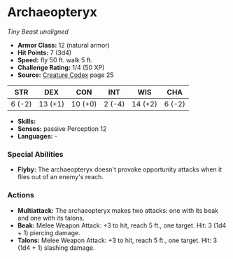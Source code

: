 # Archaeopteryx

*Tiny* *Beast* *unaligned*

- **Armor Class:** 12 (natural armor)
- **Hit Points:** 7 (3d4)
- **Speed:** fly 50 ft. walk 5 ft.
- **Challenge Rating:** 1/4 (50 XP)
- **Source:** [Creature Codex](https://koboldpress.com/kpstore/product/creature-codex-for-5th-edition-dnd) page 25

| STR | DEX | CON | INT | WIS | CHA |
| --- | --- | --- | --- | --- | --- |
| 6 (-2) | 13 (+1) | 10 (+0) | 2 (-4) | 14 (+2) | 6 (-2) |

- **Skills:** 
- **Senses:** passive Perception 12
- **Languages:** -

### Special Abilities

- **Flyby:** The archaeopteryx doesn't provoke opportunity attacks when it flies out of an enemy's reach.

### Actions

- **Multiattack:** The archaeopteryx makes two attacks: one with its beak and one with its talons.
- **Beak:** Melee Weapon Attack: +3 to hit, reach 5 ft., one target. Hit: 3 (1d4 + 1) piercing damage.
- **Talons:** Melee Weapon Attack: +3 to hit, reach 5 ft., one target. Hit: 3 (1d4 + 1) slashing damage.


